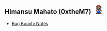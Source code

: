## Himansu Mahato **(0xtheM7)** &nbsp;<img src="https://raw.githubusercontent.com/SatYu26/SatYu26/refs/heads/master/Assets/Mario_Hello_Big.gif" width="30">


* [Bug Bounty Notes](https://bugs.himansu.com.np)